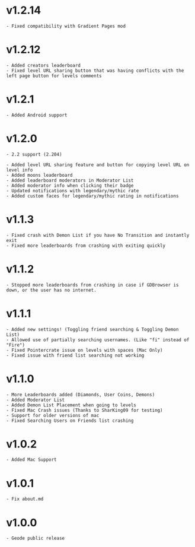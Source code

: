 # v1.2.14
    - Fixed compatibility with Gradient Pages mod
# v1.2.12
    - Added creators leaderboard
    - Fixed level URL sharing button that was having conflicts with the left page button for levels comments
# v1.2.1
    - Added Android support
# v1.2.0
    - 2.2 support (2.204)

    - Added level URL sharing feature and button for copying level URL on level info
    - Added moons leaderboard
    - Added leaderboard moderators in Moderator List
    - Added moderator info when clicking their badge
    - Updated notifications with legendary/mythic rate
    - Added custom faces for legendary/mythic rating in notifications
# v1.1.3 
    - Fixed crash with Demon List if you have No Transition and instantly exit
    - Fixed more leaderboards from crashing with exiting quickly
# v1.1.2
    - Stopped more leaderboards from crashing in case if GDBrowser is down, or the user has no internet.
# v1.1.1
    - Added new settings! (Toggling friend searching & Toggling Demon List)
    - Allowed use of partially searching usernames. (Like "fi" instead of "Fire")
    - Fixed Pointercrate issue on levels with spaces (Mac Only)
    - Fixed issue with friend list searching not working
# v1.1.0
    - More Leaderboards added (Diamonds, User Coins, Demons)
    - Added Moderator List
    - Added Demon List Placement when going to levels
    - Fixed Mac Crash issues (Thanks to SharKing09 for testing)
    - Support for older versions of mac
    - Fixed Searching Users on Friends list crashing
# v1.0.2 
    - Added Mac Support
# v1.0.1
    - Fix about.md
# v1.0.0
    - Geode public release
